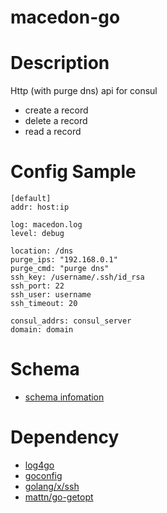 # macedon-go
Description
===========
Http (with purge dns) api for consul
* create a record
* delete a record
* read a record

Config Sample
=============

```
[default]
addr: host:ip

log: macedon.log
level: debug

location: /dns
purge_ips: "192.168.0.1"
purge_cmd: "purge dns"
ssh_key: /username/.ssh/id_rsa
ssh_port: 22
ssh_user: username
ssh_timeout: 20

consul_addrs: consul_server
domain: domain
```

Schema
=====
* [schema infomation](SCHEMA.md)

Dependency
==========

* [log4go](http://code.google.com/p/log4go)
* [goconfig](https://github.com/msbranco/goconfig)
* [golang/x/ssh](http://golang.org/x/crypto/ssh)
* [mattn/go-getopt](http://github.com/mattn/go-getopt)
